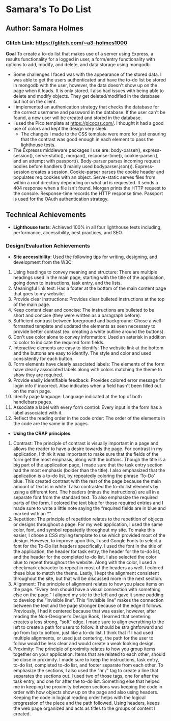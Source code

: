 # Samara's To Do List

## Author: Samara Holmes

### Glitch Link: <https://glitch.com/~a3-holmes1000>

**Goal** To create a to-do list that makes use of a server using Express, a results functionality for a logged in user, a form/entry functionality with options to add, modify, and delete, and data storage using mongodb.

- Some challenges I faced was with the appearance of the stored data. I was able to get the users authenticated and have the to-do list be stored in mongodb with the user, however, the data doesn't show up on the page when it loads. It is only stored. I also had issues with being able to delete and modify objects. They get deleted/modified in the database but not on the client.
- I implemented an authenication strategy that checks the database for the correct username and password in the database. If the user can't be found, a new user will be created and stored in the database.
- I used the Pico template at <https://picocss.com/>. I thought it had a good use of colors and kept the design very sleek.
  - The changes I made to the CSS template were more for just ensuring that the contrast was good enough in each element to pass the lighthouse tests.
- The Expresss middleware packages I use are: body-parser(), express-session(), serve-static(), morgan(), response-time(), cookie-parser(), and an attempt with passport().
Body-parser parses incoming request bodies before handlers (I mainly used bodyparser.json()).
Express-session creates a session.
Cookie-parser parses the cookie header and populates req.cookies with an object.
Serve-static serves files from within a root directory depending on what url is requested. It sends a 404 response when a file isn't found.
Morgan prints the HTTP request to the console.
Response-time records the HTTP response time. Passport is used for the OAuth authentication strategy.

## Technical Achievements

- **Lighthouse tests**: Achieved 100% in all four lighthouse tests including, performance, accessibility, best practices, and SEO.

### Design/Evaluation Achievements

- **Site accessibility**: Used the following tips for writing, designing, and development from the W3C:

1. Using headings to convey meaning and structure: There are multiple headings used in the main page, starting with the title of the application, going down to instructions, task entry, and the lists.
2. Meaningful link text: Has a footer at the bottom of the main content page that goes to my website.
3. Provide clear instructions: Provides clear bulleted instructions at the top of the main page.
4. Keep content clear and concise: The instructions are bulleted to be short and concise (they were written as a paragraph before).
5. Sufficient contrast between foreground and background: Chose a well formatted template and updated the elements as seen necessary to provide better contrast (ex. creating a white outline around the buttons).
6. Don't use color alone to convey information: Used an asterisk in addition to color to indicate the required form fields.
7. Interactive elements are easy to identify: The website link at the bottom and the buttons are easy to identify. The style and color and used consistently for each button.
8. Form elements have clearly associated labels: The elements of the form have clearly associated labels along with colors matching the theme to show they are required.
9. Provide easily identifiable feedback: Provides colored error message for login info if incorrect. Also indicates when a field hasn't been filled out on the main page.
10. Idenify page language: Language indicated at the top of both handlebars pages.
11. Associate a label with every form control: Every input in the form has a label associated with it.
12. Reflect the reading order in the code order: The order of the elements in the code are the same in the pages.

- **Using the CRAP principles**:

1. Contrast: The principle of contrast is visually important in a page and allows the reader to have a desire towards the page. For contrast in my application, I think it was important to make sure that the fields of the form get the most emphasis, along with the buttons. Though the title is a big part of the application page, I made sure that the task entry section had the most emphasis (bolder than the title). I also emphasized that the application is a to-do list, by repeatedly coloring the phrase ‘To-Do’ blue. This created contrast with the rest of the page because the main amount of text is in white. I also contrasted the to-do list elements by using a different font. The headers (minus the instructions) are all in a separate font from the standard text. To also emphasize the required parts of the form, I colored the text blue for those required entries and I made sure to write a little note saying the “required fields are in blue and marked with an *”.
2. Repetition: The principle of repetition relates to the repetition of objects or designs throughout a page. For my web application, I used the same color, font, and symbol repeatedly throughout my site. To make this easier, I chose a CSS styling template to use which provided most of the design. However, to improve upon this, I used Google Fonts to select a font for the To-Do list headers specifically. I used the font in the title of the application, the header for task entry, the header for the to-do list, and the header for the completed to-do list. I also selected the color blue to repeat throughout the website. Along with the color, I used a checkmark character to repeat in most of the headers as well. I colored these blue to match the theme. Lastly, I kept the alignment consistent throughout the site, but that will be discussed more in the next section.
3. Alignment: The principle of alignment relates to how you place items on the page. “Every item should have a visual connection with something else on the page.” I aligned my site to the left and gave it some padding to develop the “invisible line”. This “invisible line” makes the connection between the text and the page stronger because of the edge it follows. Previously, I had it centered because that was easier, however, after reading the Non-Designer’s Design Book, I learned that centering creates a less strong, “soft” edge. I made sure to align everything to the left to create a path for users to follow. It should be straightforward and go from top to bottom, just like a to-do list. I think that if I had used multiple alignments, or used just centering, the path for the user to follow would be less clear and would create a weak looking design.
4. Proximity: The principle of proximity relates to how you group items together on your application. Items that are related to each other, should be close in proximity. I made sure to keep the instructions, task entry, to-do list, completed to-do list, and footer separate from each other. To emphasize the sections, I also used the "hr /" tag to create a line that separates the sections out. I used two of those tags, one for after the task entry, and one for after the to-do list. Something else that helped me in keeping the proximity between sections was keeping the code in order with how objects show up on the page and also using headers. Keeping the code in logical reading order helps with the logical progression of the piece and the path followed. Using headers, keeps the web page organized and acts as titles to the groups of content I created.
